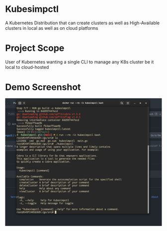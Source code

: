 # Kubesimpctl

A Kubernetes Distribution that can create clusters as well as High-Available clusters in local as well as on cloud platforms

# Project Scope

User of Kubernetes wanting a single CLI to manage any K8s cluster be it local to cloud-hosted  

# Demo Screenshot

![CoverImage](./CoverPage.png)
